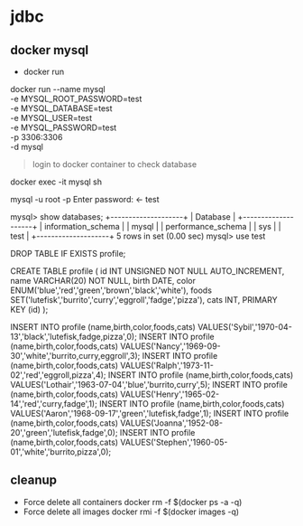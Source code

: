 # jdbc

## docker mysql

- docker run

docker run --name mysql \
-e MYSQL_ROOT_PASSWORD=test \
-e MYSQL_DATABASE=test \
-e MYSQL_USER=test \
-e MYSQL_PASSWORD=test \
-p 3306:3306 \
-d mysql

> login to docker container to check database

docker exec -it mysql sh

mysql -u root -p
Enter password: <- test

mysql> show databases;
+--------------------+
| Database           |
+--------------------+
| information_schema |
| mysql              |
| performance_schema |
| sys                |
| test               |
+--------------------+
5 rows in set (0.00 sec)
mysql> use test

DROP TABLE IF EXISTS profile;

CREATE TABLE profile
(
  id    INT UNSIGNED NOT NULL AUTO_INCREMENT,
  name  VARCHAR(20) NOT NULL,
  birth DATE,
  color ENUM('blue','red','green','brown','black','white'),
  foods SET('lutefisk','burrito','curry','eggroll','fadge','pizza'),
  cats INT,
  PRIMARY KEY (id)
);

INSERT INTO profile (name,birth,color,foods,cats) VALUES('Sybil','1970-04-13','black','lutefisk,fadge,pizza',0);
INSERT INTO profile (name,birth,color,foods,cats) VALUES('Nancy','1969-09-30','white','burrito,curry,eggroll',3);
INSERT INTO profile (name,birth,color,foods,cats) VALUES('Ralph','1973-11-02','red','eggroll,pizza',4);
INSERT INTO profile (name,birth,color,foods,cats) VALUES('Lothair','1963-07-04','blue','burrito,curry',5);
INSERT INTO profile (name,birth,color,foods,cats) VALUES('Henry','1965-02-14','red','curry,fadge',1);
INSERT INTO profile (name,birth,color,foods,cats) VALUES('Aaron','1968-09-17','green','lutefisk,fadge',1);
INSERT INTO profile (name,birth,color,foods,cats) VALUES('Joanna','1952-08-20','green','lutefisk,fadge',0);
INSERT INTO profile (name,birth,color,foods,cats) VALUES('Stephen','1960-05-01','white','burrito,pizza',0);


## cleanup

- Force delete all containers
docker rm -f $(docker ps -a -q)
- Force delete all images
docker rmi -f $(docker images -q)
